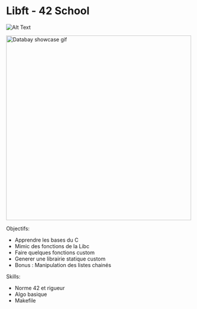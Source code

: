 # Libft - 42 School
![Alt Text](https://media1.tenor.com/m/ZCFNvmnn9s4AAAAC/dan-da-dan-dandadan.gif)

<img src="[https://media1.tenor.com/m/ZCFNvmnn9s4AAAAC/dan-da-dan-dandadan.gif]" alt="Databay showcase gif" title="Databay showcase gif" width="500"/>

Objectifs:
- Apprendre les bases du C
- Mimic des fonctions de la Libc
- Faire quelques fonctions custom
- Generer une librairie statique custom
- Bonus : Manipulation des listes chainés

Skills:
- Norme 42 et rigueur
- Algo basique
- Makefile
